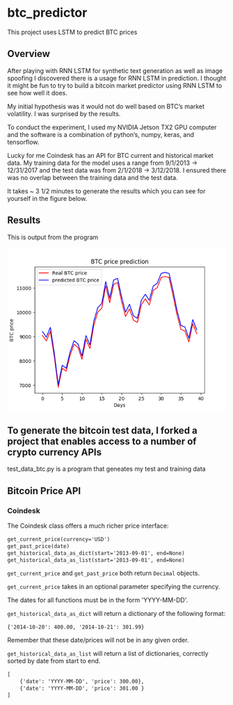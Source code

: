 # btc_predictor
This project uses LSTM to predict BTC prices
## Overview
After playing with RNN LSTM for synthetic text generation as well as image spoofing I discovered there is a usage for RNN LSTM in prediction.  I thought it might be fun to try to build a bitcoin market predictor using RNN LSTM to see how well it does.  
 
My initial hypothesis was it would not do well based on BTC’s market volatility.  I was surprised by the results. 
 
To conduct the experiment, I used my NVIDIA Jetson TX2 GPU computer and the software is a combination of python’s, numpy, keras, and tensorflow. 
 
Lucky for me Coindesk has an API for BTC current and historical market data.  My training data for the model uses a range from 9/1/2013 -> 12/31/2017 and the test data was from 2/1/2018 -> 3/12/2018.   I ensured there was no overlap between the training data and the test data.
 
It takes ~ 3 1/2 minutes to generate the results which you can see for yourself in the  figure below.  

## Results

This is output from the program

![BTC Price prediction](btc_price_prediction.png?raw=true "BTC Price Prediction")


## To generate the bitcoin test data, I forked a project that enables access to a number of crypto currency APIs

test_data_btc.py is a program that geneates my test and training data

Bitcoin Price API
----------------------------------------------------------------------


### Coindesk

The Coindesk class offers a much richer price interface:

    get_current_price(currency='USD')
    get_past_price(date)
    get_historical_data_as_dict(start='2013-09-01', end=None)
    get_historical_data_as_list(start='2013-09-01', end=None)

`get_current_price` and `get_past_price` both return `Decimal` objects.

`get_current_price` takes in an optional parameter specifying the currency.

The dates for all functions must be in the form 'YYYY-MM-DD'.

`get_historical_data_as_dict` will return a dictionary of the following format:

    {'2014-10-20': 400.00, '2014-10-21': 301.99}

Remember that these date/prices will not be in any given order.

`get_historical_data_as_list` will return a list of dictionaries, correctly
sorted by date from start to end.

    [
        {'date': 'YYYY-MM-DD', 'price': 300.00},
        {'date': 'YYYY-MM-DD', 'price': 301.00 }
    ]

